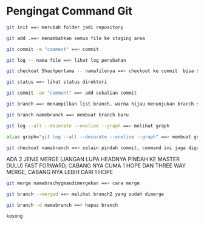 # Pengingat Command Git

```bash
git init ==> merubah folder jadi repository
```
```bash
git add .==> menambahkan semua file ke staging area
```
```bash
git commit -m "comment" ==> commit
```
```bash
git log -- nama file ==> lihat log perubahan
```
```bash
git checkout 5hashpertama -- namafilenya ==> checkout ke commit  bisa spesifik file yang dihapus/dirubah

```
```bash
git status ==> lihat status direktori
```
```bash
git commit -am "comment" ==> add sekalian commit
```
```bash
git branch ==> menampilkan list branch, warna hijau menunjukan branch sedang aktif
```
```bash
git branch namebranch ==> membuat branch baru
```
```bash
git log --all --decorate --oneline --graph ==> melihat graph
```
```bash
alias graph="git log --all --decorate --oneline --graph" ==> membuat graph command tidak kepanjangan
```
```bash
git checkout namabranch ==> selain pindah commit, command ini juga digunakan untuk pindah branch
```
ADA 2 JENIS MERGE (JANGAN LUPA HEADNYA PINDAH KE MASTER DULU)
FAST FORWARD, CABANG NYA CUMA 1 HOPE
DAN THREE WAY MERGE, CABANG NYA LEBIH DARI 1 HOPE
```bash
git merge namabrachygmaudimergekan ==> cara merge
```
```bash
git branch --merged ==> melihat branch2 yang sudah dimerge
```
```bash
git branch -d namabranch ==> hapus branch
```

```bash
kosong
```
